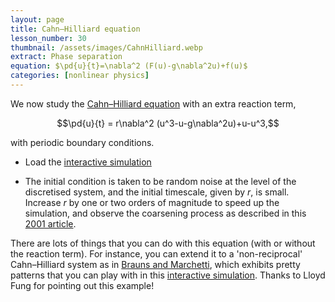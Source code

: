 ```yaml
---
layout: page
title: Cahn–Hilliard equation
lesson_number: 30
thumbnail: /assets/images/CahnHilliard.webp
extract: Phase separation
equation: $\pd{u}{t}=\nabla^2 (F(u)-g\nabla^2u)+f(u)$
categories: [nonlinear physics]
---
```


We now study the [Cahn–Hilliard equation](https://en.wikipedia.org/wiki/Cahn%E2%80%93Hilliard_equation) with an extra reaction term,

$$\pd{u}{t} = r\nabla^2 (u^3-u-g\nabla^2u)+u-u^3,$$

with periodic boundary conditions.

- Load the [interactive simulation](/sim/?preset=CahnHilliard)

- The initial condition is taken to be random noise at the level of the discretised system, and the initial timescale, given by $r$, is small. Increase $r$ by one or two orders of magnitude to speed up the simulation, and observe the coarsening process as described in this [2001 article](https://people.maths.ox.ac.uk/trefethen/pdectb/cahn2.pdf).

There are lots of things that you can do with this equation (with or without the reaction term). For instance, you can extend it to a 'non-reciprocal' Cahn–Hilliard system as in [Brauns and Marchetti](https://doi.org/10.1103/PhysRevX.14.021014), which exhibits pretty patterns that you can play with in this [interactive simulation](/sim/?preset=CahnHilliardNonreciprocal). Thanks to Lloyd Fung for pointing out this example!


